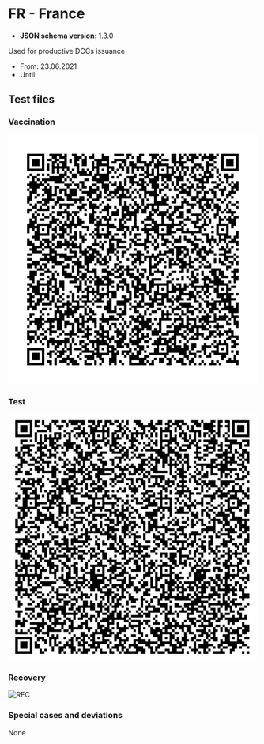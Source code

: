 # FR - France

* **JSON schema version**: 1.3.0

Used for productive DCCs issuance
* From: 23.06.2021
* Until:

## Test files

### Vaccination

![VAC](VAC.png)

### Test

![TEST](TEST.png)

### Recovery

![REC](REC.png)

### Special cases and deviations
None